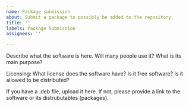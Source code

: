 ```yaml
---
name: Package submission
about: Submit a package to possibly be added to the repository.
title: ''
labels: Package Submission
assignees: ''

---
```


Describe what the software is here. Will many people use it? What is its main purpose?

Licensing: What license does the software have? Is it free software? Is it allowed to be distributed?

If you have a .deb file, upload it here. If not, please provide a link to the software or its distrubutables (packages).
